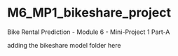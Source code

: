 # M6_MP1_bikeshare_project
Bike Rental Prediction - Module 6 - Mini-Project 1 Part-A

adding the bikeshare model folder here
